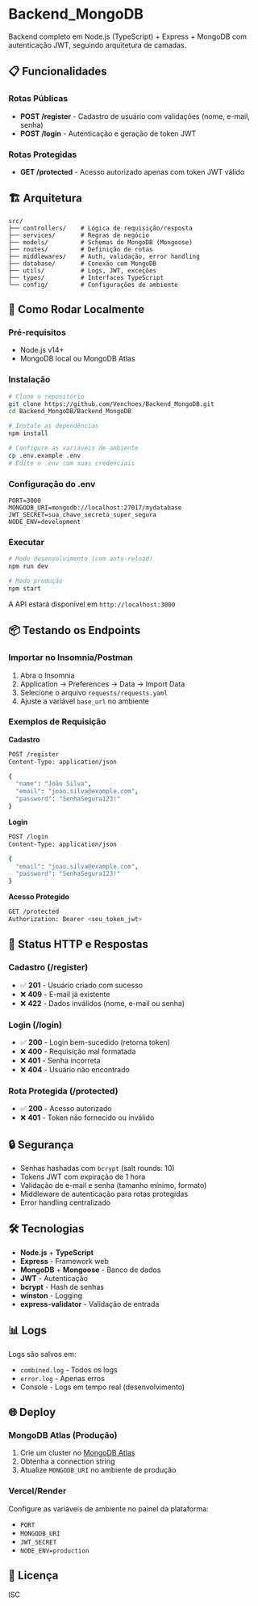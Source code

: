 # Backend_MongoDB

Backend completo em Node.js (TypeScript) + Express + MongoDB com autenticação JWT, seguindo arquitetura de camadas.

## 📋 Funcionalidades

### Rotas Públicas
- **POST /register** - Cadastro de usuário com validações (nome, e-mail, senha)
- **POST /login** - Autenticação e geração de token JWT

### Rotas Protegidas
- **GET /protected** - Acesso autorizado apenas com token JWT válido

## 🏗️ Arquitetura

```
src/
├── controllers/    # Lógica de requisição/resposta
├── services/       # Regras de negócio
├── models/         # Schemas do MongoDB (Mongoose)
├── routes/         # Definição de rotas
├── middlewares/    # Auth, validação, error handling
├── database/       # Conexão com MongoDB
├── utils/          # Logs, JWT, exceções
├── types/          # Interfaces TypeScript
└── config/         # Configurações de ambiente
```

## 🚀 Como Rodar Localmente

### Pré-requisitos
- Node.js v14+
- MongoDB local ou MongoDB Atlas

### Instalação

```bash
# Clone o repositório
git clone https://github.com/Venchoes/Backend_MongoDB.git
cd Backend_MongoDB/Backend_MongoDB

# Instale as dependências
npm install

# Configure as variáveis de ambiente
cp .env.example .env
# Edite o .env com suas credenciais
```

### Configuração do .env

```env
PORT=3000
MONGODB_URI=mongodb://localhost:27017/mydatabase
JWT_SECRET=sua_chave_secreta_super_segura
NODE_ENV=development
```

### Executar

```bash
# Modo desenvolvimento (com auto-reload)
npm run dev

# Modo produção
npm start
```

A API estará disponível em `http://localhost:3000`

## 📦 Testando os Endpoints

### Importar no Insomnia/Postman

1. Abra o Insomnia
2. Application → Preferences → Data → Import Data
3. Selecione o arquivo `requests/requests.yaml`
4. Ajuste a variável `base_url` no ambiente

### Exemplos de Requisição

**Cadastro**
```bash
POST /register
Content-Type: application/json

{
  "name": "João Silva",
  "email": "joao.silva@example.com",
  "password": "SenhaSegura123!"
}
```

**Login**
```bash
POST /login
Content-Type: application/json

{
  "email": "joao.silva@example.com",
  "password": "SenhaSegura123!"
}
```

**Acesso Protegido**
```bash
GET /protected
Authorization: Bearer <seu_token_jwt>
```

## 📝 Status HTTP e Respostas

### Cadastro (/register)
- ✅ **201** - Usuário criado com sucesso
- ❌ **409** - E-mail já existente
- ❌ **422** - Dados inválidos (nome, e-mail ou senha)

### Login (/login)
- ✅ **200** - Login bem-sucedido (retorna token)
- ❌ **400** - Requisição mal formatada
- ❌ **401** - Senha incorreta
- ❌ **404** - Usuário não encontrado

### Rota Protegida (/protected)
- ✅ **200** - Acesso autorizado
- ❌ **401** - Token não fornecido ou inválido

## 🔒 Segurança

- Senhas hashadas com `bcrypt` (salt rounds: 10)
- Tokens JWT com expiração de 1 hora
- Validação de e-mail e senha (tamanho mínimo, formato)
- Middleware de autenticação para rotas protegidas
- Error handling centralizado

## 🛠️ Tecnologias

- **Node.js** + **TypeScript**
- **Express** - Framework web
- **MongoDB** + **Mongoose** - Banco de dados
- **JWT** - Autenticação
- **bcrypt** - Hash de senhas
- **winston** - Logging
- **express-validator** - Validação de entrada

## 📊 Logs

Logs são salvos em:
- `combined.log` - Todos os logs
- `error.log` - Apenas erros
- Console - Logs em tempo real (desenvolvimento)

## 🌐 Deploy

### MongoDB Atlas (Produção)
1. Crie um cluster no [MongoDB Atlas](https://www.mongodb.com/cloud/atlas)
2. Obtenha a connection string
3. Atualize `MONGODB_URI` no ambiente de produção

### Vercel/Render
Configure as variáveis de ambiente no painel da plataforma:
- `PORT`
- `MONGODB_URI`
- `JWT_SECRET`
- `NODE_ENV=production`

## 📄 Licença

ISC
